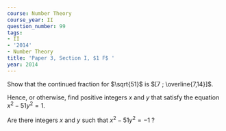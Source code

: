 ```yaml
---
course: Number Theory
course_year: II
question_number: 99
tags:
- II
- '2014'
- Number Theory
title: 'Paper 3, Section I, $1 F$ '
year: 2014
---
```




Show that the continued fraction for $\sqrt{51}$ is $[7 ; \overline{7,14}]$.

Hence, or otherwise, find positive integers $x$ and $y$ that satisfy the equation $x^{2}-51 y^{2}=1 .$

Are there integers $x$ and $y$ such that $x^{2}-51 y^{2}=-1$ ?